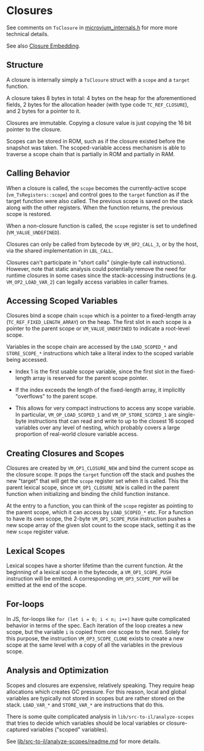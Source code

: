 # Closures

See comments on `TsClosure` in [microvium_internals.h](../../native-vm/microvium_internals.h) for more more technical details.

See also [Closure Embedding](closure-embedding.md).

## Structure

A closure is internally simply a `TsClosure` struct with a `scope` and a `target` function.

A closure takes 8 bytes in total: 4 bytes on the heap for the aforementioned fields, 2 bytes for the allocation header (with type code `TC_REF_CLOSURE`), and 2 bytes for a pointer to it.

Closures are immutable. Copying a closure value is just copying the 16 bit pointer to the closure.

Scopes can be stored in ROM, such as if the closure existed before the snapshot was taken. The scoped-variable access mechanism is able to traverse a scope chain that is partially in ROM and partially in RAM.

## Calling Behavior

When a closure is called, the `scope` becomes the currently-active scope (`vm_TsRegisters::scope`) and control goes to the `target` function as if the target function were also called. The previous scope is saved on the stack along with the other registers. When the function returns, the previous scope is restored.

When a non-closure function is called, the `scope` register is set to undefined (`VM_VALUE_UNDEFINED`).

Closures can only be called from bytecode by `VM_OP2_CALL_3`, or by the host, via the shared implementation in `LBL_CALL`.

Closures can't participate in "short calls" (single-byte call instructions). However, note that static analysis could potentially remove the need for runtime closures in some cases since the stack-accessing instructions (e.g. `VM_OP2_LOAD_VAR_2`) can legally access variables in caller frames.

## Accessing Scoped Variables

Closures bind a scope chain `scope` which is a pointer to a fixed-length array (`TC_REF_FIXED_LENGTH_ARRAY`) on the heap. The first slot in each scope is a pointer to the parent scope or `VM_VALUE_UNDEFINED` to indicate a root-level scope.

Variables in the scope chain are accessed by the `LOAD_SCOPED_*` and `STORE_SCOPE_*` instructions which take a literal index to the scoped variable being accessed.

  - Index 1 is the first usable scope variable, since the first slot in the fixed-length array is reserved for the parent scope pointer.

  - If the index exceeds the length of the fixed-length array, it implicitly "overflows" to the parent scope.

  - This allows for very compact instructions to access any scope variable. In particular, `VM_OP_LOAD_SCOPED_1` and `VM_OP_STORE_SCOPED_1` are single-byte instructions that can read and write to up to the closest 16 scoped variables over any level of nesting, which probably covers a large proportion of real-world closure variable access.

## Creating Closures and Scopes

Closures are created by `VM_OP1_CLOSURE_NEW` and bind the current scope as the closure scope. It pops the `target` function off the stack and pushes the new "target" that will get the `scope` register set when it is called. This the parent lexical scope, since `VM_OP1_CLOSURE_NEW` is called in the parent function when initializing and binding the child function instance.

At the entry to a function, you can think of the `scope` register as pointing to the parent scope, which it can access by `LOAD_SCOPED_*` etc. For a function to have its own scope, the 2-byte `VM_OP1_SCOPE_PUSH` instruction pushes a new scope array of the given slot count to the scope stack, setting it as the new `scope` register value.

## Lexical Scopes

Lexical scopes have a shorter lifetime than the current function. At the beginning of a lexical scope in the bytecode, a `VM_OP1_SCOPE_PUSH` instruction will be emitted. A corresponding `VM_OP3_SCOPE_POP` will be emitted at the end of the scope.

## For-loops

In JS, for-loops like `for (let i = 0; i < n; i++)` have quite complicated behavior in terms of the spec. Each iteration of the loop creates a new scope, but the variable `i` is copied from one scope to the next. Solely for this purpose, the instruction `VM_OP3_SCOPE_CLONE` exists to create a new scope at the same level with a copy of all the variables in the previous scope.

## Analysis and Optimization

Scopes and closures are expensive, relatively speaking. They require heap allocations which creates GC pressure. For this reason, local and global variables are typically not stored in scopes but are rather stored on the stack. `LOAD_VAR_*` and `STORE_VAR_*` are instructions that do this.

There is some quite complicated analysis in `lib/src-to-il/analyze-scopes` that tries to decide which variables should be local variables or closure-captured variables ("scoped" variables).

See [lib/src-to-il/analyze-scopes/readme.md](../../lib/src-to-il/analyze-scopes/readme.md) for more details.


